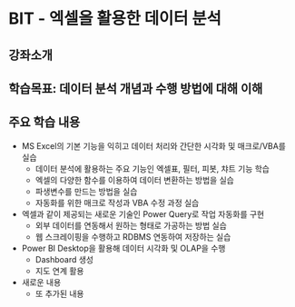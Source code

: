 # BIT - 엑셀을 활용한 데이터 분석

## 강좌소개

## 학습목표: 데이터 분석 개념과 수행 방법에 대해 이해

## 주요 학습 내용

- MS Excel의 기본 기능을 익히고 데이터 처리와 간단한 시각화 및 매크로/VBA를 실습
  - 데이터 분석에 활용하는 주요 기능인 엑셀표, 필터, 피봇, 챠트 기능 학습
  - 엑셀의 다양한 함수를 이용하여 데이터 변환하는 방법을 실습
  - 파생변수를 만드는 방법을 실습
  - 자동화를 위한 매크로 작성과 VBA 수정 과정 실습
- 엑셀과 같이 제공되는 새로운 기술인 Power Query로 작업 자동화를 구현
  - 외부 데이터를 연동해서 원하는 형태로 가공하는 방법 실습
  - 웹 스크레이핑을 수행하고 RDBMS 연동하여 저장하는 실습
- Power BI Desktop을 활용해 데이터 시각화 및 OLAP을 수행
  - Dashboard 생성
  - 지도 연계 활용
- 새로운 내용
  - 또 추가된 내용
